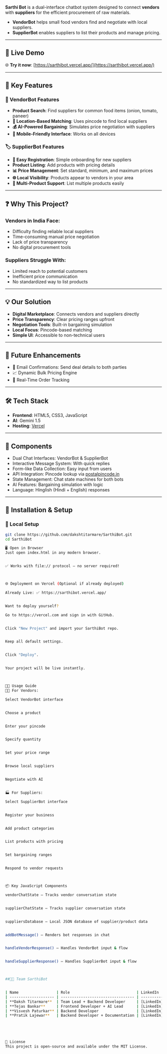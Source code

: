 **Sarthi Bot** is a dual-interface chatbot system designed to connect **vendors** with **suppliers** for the efficient procurement of raw materials.

- **VendorBot** helps small food vendors find and negotiate with local suppliers.
- **SupplierBot** enables suppliers to list their products and manage pricing.

---

## 🔗 Live Demo

🌐 **Try it now**: [https://sarthibot.vercel.app/](https://sarthibot.vercel.app/)

---

## 🔑 Key Features

### 🛒 VendorBot Features

- **Product Search**: Find suppliers for common food items (onion, tomato, paneer)
- **📍 Location-Based Matching**: Uses pincode to find local suppliers
- **💰 AI-Powered Bargaining**: Simulates price negotiation with suppliers
- **📱 Mobile-Friendly Interface**: Works on all devices

### 🏷 SupplierBot Features

- **📝 Easy Registration**: Simple onboarding for new suppliers
- **Product Listing**: Add products with pricing details
- **📊 Price Management**: Set standard, minimum, and maximum prices
- **🌐 Local Visibility**: Products appear to vendors in your area
- **🔄 Multi-Product Support**: List multiple products easily

---

## ❓ Why This Project?

### Vendors in India Face:

- Difficulty finding reliable local suppliers
- Time-consuming manual price negotiation
- Lack of price transparency
- No digital procurement tools

### Suppliers Struggle With:

- Limited reach to potential customers
- Inefficient price communication
- No standardized way to list products

---

## 💡 Our Solution

- **Digital Marketplace**: Connects vendors and suppliers directly
- **Price Transparency**: Clear pricing ranges upfront
- **Negotiation Tools**: Built-in bargaining simulation
- **Local Focus**: Pincode-based matching
- **Simple UI**: Accessible to non-technical users

---

## 🌱 Future Enhancements

- 📧 Email Confirmations: Send deal details to both parties
- 📈 Dynamic Bulk Pricing Engine
- 🚚 Real-Time Order Tracking

---

## 🛠 Tech Stack

- **Frontend**: HTML5, CSS3, JavaScript
- **AI**: Gemini 1.5
- **Hosting**: [Vercel](https://vercel.com)

---

## 🧩 Components

- Dual Chat Interfaces: VendorBot & SupplierBot
- Interactive Message System: With quick replies
- Form-like Data Collection: Easy input from users
- API Integration: Pincode lookup via [postalpincode.in](https://postalpincode.in)
- State Management: Chat state machines for both bots
- AI Features: Bargaining simulation with logic
- Language: Hinglish (Hindi + English) responses

---

## 🚀 Installation & Setup

### 🔧 Local Setup

```bash
git clone https://github.com/dakshtitarmare/SarthiBot.git
cd SarthiBot

🖥 Open in Browser
Just open index.html in any modern browser.


✅ Works with file:// protocol — no server required!



🌐 Deployment on Vercel (Optional if already deployed)

Already Live: ✅ https://sarthibot.vercel.app/


Want to deploy yourself?

Go to https://vercel.com and sign in with GitHub.


Click "New Project" and import your SarthiBot repo.


Keep all default settings.


Click "Deploy".


Your project will be live instantly.



🧑‍💼 Usage Guide
👨‍🍳 For Vendors:

Select VendorBot interface


Choose a product


Enter your pincode


Specify quantity


Set your price range


Browse local suppliers


Negotiate with AI


🏭 For Suppliers:

Select SupplierBot interface


Register your business


Add product categories


List products with pricing


Set bargaining ranges


Respond to vendor requests



📦 Key JavaScript Components

vendorChatState – Tracks vendor conversation state


supplierChatState – Tracks supplier conversation state


suppliersDatabase – Local JSON database of supplier/product data


addBotMessage() – Renders bot responses in chat


handleVendorResponse() – Handles VendorBot input & flow


handleSupplierResponse() – Handles SupplierBot input & flow



##👨‍💻 Team SarthiBot


| Name                 | Role                              | LinkedIn      |
| -------------------- | --------------------------------- | ------------- |
| **Daksh Titarmare**  | Team Lead + Backend Developer     | [LinkedIn](#) |
| **Tejas Bankar**     | Frontend Developer + AI Lead      | [LinkedIn](#) |
| **Visvesh Paturkar** | Backend Developer                 | [LinkedIn](#) |
| **Pratik Lajewar**   | Backend Developer + Documentation | [LinkedIn](#) |





📄 License
This project is open-source and available under the MIT License.


